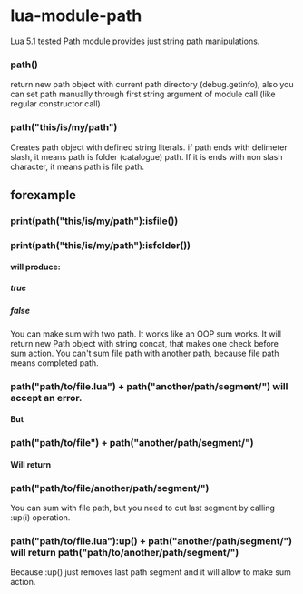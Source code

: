 # lua-module-path
Lua 5.1 tested Path module provides just string path manipulations.

### path()
return new path object with current path directory (debug.getinfo), also you can set path manually through first string argument of module call (like regular constructor call)

### path("this/is/my/path")
Creates path object with defined string literals. if path ends with delimeter slash, it means path is folder (catalogue) path.
If it is ends with non slash character, it means path is file path.
## forexample
### print(path("this/is/my/path"):isfile())
### print(path("this/is/my/path"):isfolder())
#### will produce:
##### true
##### false
You can make sum with two path. It works like an OOP sum works. It will return new Path object with string concat, that makes one check before sum action. You can't sum file path with another path, because file path means completed path.
### path("path/to/file.lua") + path("another/path/segment/") will accept an error.
#### But
### path("path/to/file") + path("another/path/segment/")
#### Will return
### path("path/to/file/another/path/segment/")

You can sum with file path, but you need to cut last segment by calling :up(i) operation.
### path("path/to/file.lua"):up() + path("another/path/segment/") will return path("path/to/another/path/segment/")
Because :up() just removes last path segment and it will allow to make sum action.

